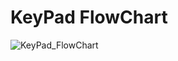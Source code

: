 # KeyPad FlowChart
![KeyPad_FlowChart](https://user-images.githubusercontent.com/81022693/122093172-12c82200-ce0b-11eb-85fe-fe90808c7c8d.jpg)
